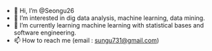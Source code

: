 - 👋 Hi, I’m @Seongu26
- 👀 I’m interested in dig data analysis, machine learning, data mining.
- 🌱 I’m currently learning machine learning with statistical bases and software engineering.
- 📫 How to reach me (email : sungu731@gmail.com)
